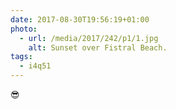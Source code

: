 ```yaml
---
date: 2017-08-30T19:56:19+01:00
photo:
  - url: /media/2017/242/p1/1.jpg
    alt: Sunset over Fistral Beach.
tags:
  - i4q51
---
```


😎
